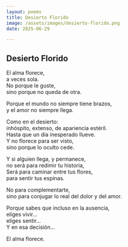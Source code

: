 ```yaml
---
layout: poems
title: Desierto Florido
image: /assets/images/desierto-florido.png
date: 2025-06-29

---
```



## Desierto Florido

El alma florece,  
a veces sola.  
No porque le guste,  
sino porque no queda de otra. 

Porque el mundo no siempre tiene brazos,  
y el amor no siempre llega.


Como en el desierto:  
inhóspito, extenso, de apariencia estéril.  
Hasta que un día inesperado llueve.  
Y no florece para ser visto,  
sino porque lo oculto cede.  


Y si alguien llega, y permanece,  
no será para redimir tu historia,  
Será para caminar entre tus flores,  
para sentir tus espinas.  


No para complementarte,  
sino para conjugar lo real del dolor y del amor.  

Porque sabes que incluso en la ausencia,  
eliges vivir…  
eliges sentir…  
Y en esa decisión...  

El alma florece.  
 


